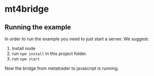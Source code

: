 # mt4bridge

## Running the example

In order to run the example you need to just start a server. We suggest:

1. Install node
2. run `npm install` in this project folder.
3. run `npm start`

Now the bridge from metatrader to javascript is running.
